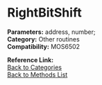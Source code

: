 # RightBitShift

**Parameters:** address, number;  
**Category:** Other routines  
**Compatibility:** MOS6502  

**Reference Link:**  
[Back to Categories](../categories/other_routines.md)  
[Back to Methods List](../../SUMMARY.md)
